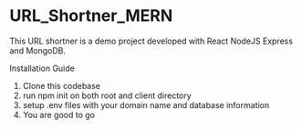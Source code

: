 # URL_Shortner_MERN
This URL shortner is a demo project developed with React NodeJS Express and MongoDB.

Installation Guide

01. Clone this codebase
02. run npm init on both root and client directory
03. setup .env files with your domain name and database information
04. You are good to go

